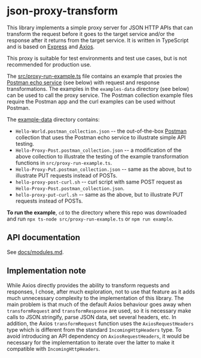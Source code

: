 # json-proxy-transform

This library implements a simple proxy server for JSON HTTP APIs that can transform the request before it goes to the target service and/or the response after it returns from the target service. It is written in TypeScript and is based on [Express](https://www.npmjs.com/package/express) and [Axios](https://www.npmjs.com/package/axios).

This proxy is suitable for test environments and test use cases, but is not recommended for production use.

The [src/proxy-run-example.ts](src/proxy-run-example.ts) file contains an example that proxies the [Postman echo service](https://www.postman.com/postman/workspace/published-postman-templates/documentation/631643-f695cab7-6878-eb55-7943-ad88e1ccfd65?ctx=documentation) (see below) with request and response transformations. The examples in the `examples-data` directory (see below) can be used to call the proxy service. The Postman collection example files require the Postman app and the curl examples can be used without Postman.

The [example-data](example-data) directory contains:
- `Hello-World.postman_collection.json` -- the out-of-the-box [Postman](https://learning.postman.com/docs/getting-started/installation-and-updates/) collection that uses the Postman echo service to illustrate simple API testing.
- `Hello-Proxy-Post.postman_collection.json` -- a modification of the above collection to illustrate the testing of the example transformation functions in `src/proxy-run-example.ts`.
- `Hello-Proxy-Put.postman_collection.json` -- same as the above, but to illustrate PUT requests instead of POSTs.
- `hello-proxy-post-curl.sh` -- curl script with same POST request as `Hello-Proxy-Post.postman_collection.json`.
- `hello-proxy-put-curl.sh` -- same as the above, but to illustrate PUT requests instead of POSTs.

**To run the example**, `cd` to the directory where this repo was downloaded and run `npx ts-node src/proxy-run-example.ts` or `npm run example`.

## API documentation

See [docs/modules.md](docs/modules.md).


## Implementation note

While Axios directly provides the ability to transform requests and responses, I chose, after much exploration, not to use that feature as it adds much unnecessary complexity to the implementation of this library. The main problem is that much of the default Axios behaviour goes away when `transformRequest` and `transformResponse` are used, so it is necessary make calls to JSON.stringify, parse JSON data, set several headers, etc. In addition, the Axios `transformRequest` function uses the `AxiosRequestHeaders` type which is different from the standard `IncomingHttpHeaders` type. To avoid introducing an API dependency on `AxiosRequestHeaders`, it would be necessary for the implementation to iterate over the latter to make it compatible with `IncomingHttpHeaders`.
